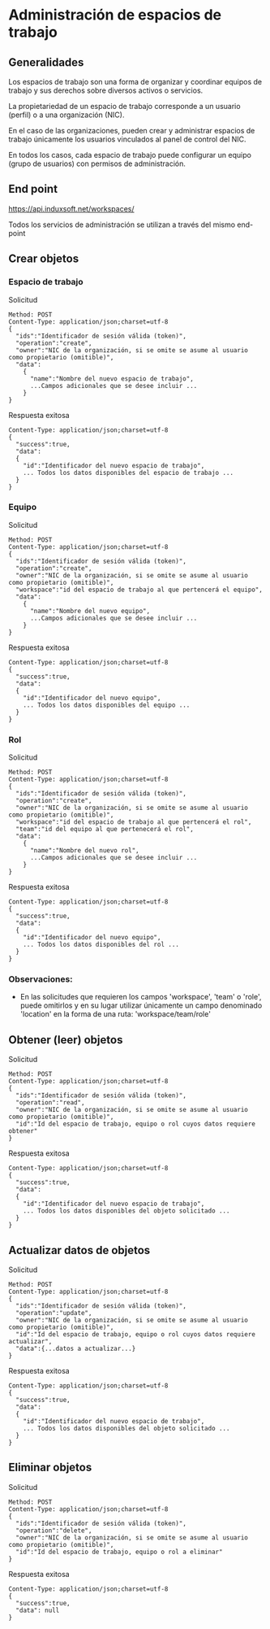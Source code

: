 # Administración de espacios de trabajo
## Generalidades
Los espacios de trabajo son una forma de organizar y coordinar equipos de trabajo y sus derechos sobre diversos activos o servicios.

La propietariedad de un espacio de trabajo corresponde a un usuario (perfil) o a una organización (NIC).

En el caso de las organizaciones, pueden crear y administrar espacios de trabajo únicamente los usuarios vinculados al panel de control del NIC.

En todos los casos, cada espacio de trabajo puede configurar un equipo (grupo de usuarios) con permisos de administración.

## End point

https://api.induxsoft.net/workspaces/

Todos los servicios de administración se utilizan a través del mismo end-point

## Crear objetos

### Espacio de trabajo

Solicitud
```
Method: POST
Content-Type: application/json;charset=utf-8
{
  "ids":"Identificador de sesión válida (token)",
  "operation":"create",
  "owner":"NIC de la organización, si se omite se asume al usuario como propietario (omitible)",
  "data":
    {
      "name":"Nombre del nuevo espacio de trabajo",
      ...Campos adicionales que se desee incluir ...
    }
}
```

Respuesta exitosa

```
Content-Type: application/json;charset=utf-8
{
  "success":true,
  "data":
  {
    "id":"Identificador del nuevo espacio de trabajo",
    ... Todos los datos disponibles del espacio de trabajo ...
  }
}
```

### Equipo

Solicitud
```
Method: POST
Content-Type: application/json;charset=utf-8
{
  "ids":"Identificador de sesión válida (token)",
  "operation":"create",
  "owner":"NIC de la organización, si se omite se asume al usuario como propietario (omitible)",
  "workspace":"id del espacio de trabajo al que pertencerá el equipo",
  "data":
    {
      "name":"Nombre del nuevo equipo",
      ...Campos adicionales que se desee incluir ...
    }
}
```

Respuesta exitosa

```
Content-Type: application/json;charset=utf-8
{
  "success":true,
  "data":
  {
    "id":"Identificador del nuevo equipo",
    ... Todos los datos disponibles del equipo ...
  }
}
```

### Rol

Solicitud
```
Method: POST
Content-Type: application/json;charset=utf-8
{
  "ids":"Identificador de sesión válida (token)",
  "operation":"create",
  "owner":"NIC de la organización, si se omite se asume al usuario como propietario (omitible)",
  "workspace":"id del espacio de trabajo al que pertencerá el rol",
  "team":"id del equipo al que pertenecerá el rol",
  "data":
    {
      "name":"Nombre del nuevo rol",
      ...Campos adicionales que se desee incluir ...
    }
}
```

Respuesta exitosa

```
Content-Type: application/json;charset=utf-8
{
  "success":true,
  "data":
  {
    "id":"Identificador del nuevo equipo",
    ... Todos los datos disponibles del rol ...
  }
}
```
### Observaciones:
* En las solicitudes que requieren los campos 'workspace', 'team' o 'role', puede omitirlos y en su lugar utilizar únicamente un campo denominado 'location' en la forma de una ruta: 'workspace/team/role'


## Obtener (leer) objetos

Solicitud
```
Method: POST
Content-Type: application/json;charset=utf-8
{
  "ids":"Identificador de sesión válida (token)",
  "operation":"read",
  "owner":"NIC de la organización, si se omite se asume al usuario como propietario (omitible)",
  "id":"Id del espacio de trabajo, equipo o rol cuyos datos requiere obtener"
}
```

Respuesta exitosa

```
Content-Type: application/json;charset=utf-8
{
  "success":true,
  "data":
  {
    "id":"Identificador del nuevo espacio de trabajo",
    ... Todos los datos disponibles del objeto solicitado ...
  }
}
```

## Actualizar datos de objetos

Solicitud
```
Method: POST
Content-Type: application/json;charset=utf-8
{
  "ids":"Identificador de sesión válida (token)",
  "operation":"update",
  "owner":"NIC de la organización, si se omite se asume al usuario como propietario (omitible)",
  "id":"Id del espacio de trabajo, equipo o rol cuyos datos requiere actualizar",
  "data":{...datos a actualizar...}
}
```

Respuesta exitosa

```
Content-Type: application/json;charset=utf-8
{
  "success":true,
  "data":
  {
    "id":"Identificador del nuevo espacio de trabajo",
    ... Todos los datos disponibles del objeto solicitado ...
  }
}
```
## Eliminar objetos

Solicitud
```
Method: POST
Content-Type: application/json;charset=utf-8
{
  "ids":"Identificador de sesión válida (token)",
  "operation":"delete",
  "owner":"NIC de la organización, si se omite se asume al usuario como propietario (omitible)",
  "id":"Id del espacio de trabajo, equipo o rol a eliminar"
}
```

Respuesta exitosa

```
Content-Type: application/json;charset=utf-8
{
  "success":true,
  "data": null
}
```
